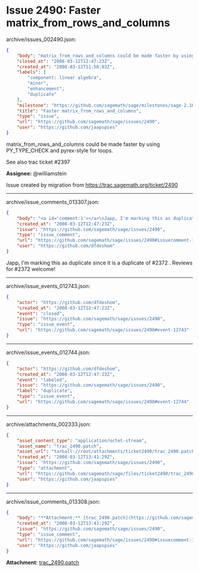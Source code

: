 # Issue 2490: Faster matrix_from_rows_and_columns

archive/issues_002490.json:
```json
{
    "body": "matrix_from_rows_and_columns could be made faster by using PY_TYPE_CHECK and pyrex-style for loops.\n\nSee also trac ticket #2397\n\n**Assignee:** @williamstein\n\nIssue created by migration from https://trac.sagemath.org/ticket/2490\n\n",
    "closed_at": "2008-03-12T12:47:23Z",
    "created_at": "2008-03-12T11:58:03Z",
    "labels": [
        "component: linear algebra",
        "minor",
        "enhancement",
        "duplicate"
    ],
    "milestone": "https://github.com/sagemath/sage/milestones/sage-2.10.4",
    "title": "Faster matrix_from_rows_and_columns",
    "type": "issue",
    "url": "https://github.com/sagemath/sage/issues/2490",
    "user": "https://github.com/jaapspies"
}
```
matrix_from_rows_and_columns could be made faster by using PY_TYPE_CHECK and pyrex-style for loops.

See also trac ticket #2397

**Assignee:** @williamstein

Issue created by migration from https://trac.sagemath.org/ticket/2490





---

archive/issue_comments_013307.json:
```json
{
    "body": "<a id='comment:1'></a>\nJapp, I'm marking this as duplicate since it is a duplicate of #2372 . Reviews for #2372 welcome!",
    "created_at": "2008-03-12T12:47:23Z",
    "issue": "https://github.com/sagemath/sage/issues/2490",
    "type": "issue_comment",
    "url": "https://github.com/sagemath/sage/issues/2490#issuecomment-13307",
    "user": "https://github.com/dfdeshom"
}
```

<a id='comment:1'></a>
Japp, I'm marking this as duplicate since it is a duplicate of #2372 . Reviews for #2372 welcome!



---

archive/issue_events_012743.json:
```json
{
    "actor": "https://github.com/dfdeshom",
    "created_at": "2008-03-12T12:47:23Z",
    "event": "closed",
    "issue": "https://github.com/sagemath/sage/issues/2490",
    "type": "issue_event",
    "url": "https://github.com/sagemath/sage/issues/2490#event-12743"
}
```



---

archive/issue_events_012744.json:
```json
{
    "actor": "https://github.com/dfdeshom",
    "created_at": "2008-03-12T12:47:23Z",
    "event": "labeled",
    "issue": "https://github.com/sagemath/sage/issues/2490",
    "label": "duplicate",
    "type": "issue_event",
    "url": "https://github.com/sagemath/sage/issues/2490#event-12744"
}
```



---

archive/attachments_002333.json:
```json
{
    "asset_content_type": "application/octet-stream",
    "asset_name": "trac_2490.patch",
    "asset_url": "tarball://root/attachments/ticket2490/trac_2490.patch",
    "created_at": "2008-03-12T13:41:29Z",
    "issue": "https://github.com/sagemath/sage/issues/2490",
    "type": "attachment",
    "url": "https://github.com/sagemath/sage/files/ticket2490/trac_2490.patch",
    "user": "https://github.com/jaapspies"
}
```



---

archive/issue_comments_013308.json:
```json
{
    "body": "**Attachment:** [trac_2490.patch](https://github.com/sagemath/sage/files/ticket2490/trac_2490.patch)",
    "created_at": "2008-03-12T13:41:29Z",
    "issue": "https://github.com/sagemath/sage/issues/2490",
    "type": "issue_comment",
    "url": "https://github.com/sagemath/sage/issues/2490#issuecomment-13308",
    "user": "https://github.com/jaapspies"
}
```

**Attachment:** [trac_2490.patch](https://github.com/sagemath/sage/files/ticket2490/trac_2490.patch)
